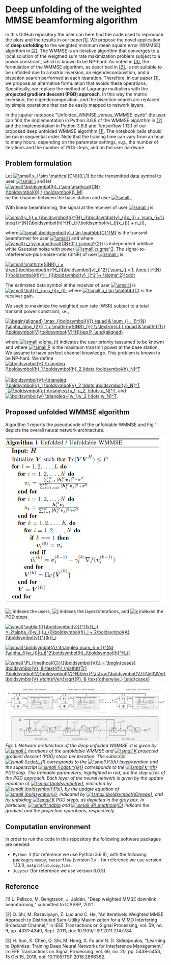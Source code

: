 # Deep unfolding of the weighted MMSE beamforming algorithm

In this GitHub repository the user can here find the code used to reproduce the plots and the results in our paper[[1]](#ourpaper).
We propose the novel application of **deep unfolding** to the weighted minimum mean square error (WMMSE) algorithm in [[2]](#WMMSE_Shi).
The WMMSE is an iterative algorithm that converges to a local solution of the weigthed sum rate maximization problem subject to a power constraint, which is known to be NP-hard. As noted in [[3]](#WMMSE_E2E), the formulation of the WMMSE algorithm, as described in [[2]](#WMMSE_Shi), is not suitable to be unfolded due to a matrix inversion, an eigendecomposition, and a bisection search performed at each itearation. Therefore, in our paper [[1]](#ourpaper), we propose an alternative formulation that avoids these operations. Specifically, we replace the method of Lagrange multipliers with the **projected gradient descent (PGD) approach**. In this way the matrix inversion, the eigendecomposition, and the bisection search are replaced by simple operations that can be easily mapped to network layers.

In the jupyter notebook "Unfolded_WMMSE_versus_WMMSE.ipynb" the user can find the implementation in Python 3.6.8 of the WMMSE algorithm in [[2]](#WMMSE_Shi) and the implementation in Python 3.6.8 and Tensorflow 1.13.1 of our proposed deep unfolded WMMSE algorithm [[1]](#ourpaper). The notebook cells should be run in sequential order. Note that the training time can vary from an hour to many hours, depending on the parameter settings, e.g., the number of iterations and the number of PGS steps, and on the user hardware. 

## Problem formulation
Let <a href="https://www.codecogs.com/eqnedit.php?latex=\dpi{100}&space;\small&space;x_i&space;\sim&space;\mathcal{CN}(0,\,1)" target="_blank"><img src="https://latex.codecogs.com/svg.latex?\dpi{100}&space;\small&space;x_i&space;\sim&space;\mathcal{CN}(0,\,1)" title="\small x_i \sim \mathcal{CN}(0,\,1)" /></a> be the transmitted data symbol to user <a href="https://www.codecogs.com/eqnedit.php?latex=\dpi{100}&space;\small&space;i" target="_blank"><img src="https://latex.codecogs.com/svg.latex?\dpi{100}&space;\small&space;i" title="\small i" /></a> and let <a href="https://www.codecogs.com/eqnedit.php?latex=\dpi{100}&space;\small&space;\boldsymbol{h}_i&space;\sim&space;\mathcal{CN}(\boldsymbol{0},\,\boldsymbol{I}_M)" target="_blank"><img src="https://latex.codecogs.com/svg.latex?\dpi{100}&space;\small&space;\boldsymbol{h}_i&space;\sim&space;\mathcal{CN}(\boldsymbol{0},\,\boldsymbol{I}_M)" title="\small \boldsymbol{h}_i \sim \mathcal{CN}(\boldsymbol{0},\,\boldsymbol{I}_M)" /></a> be the channel between the base station and user <a href="https://www.codecogs.com/eqnedit.php?latex=\dpi{100}&space;\small&space;i" target="_blank"><img src="https://latex.codecogs.com/svg.latex?\dpi{100}&space;\small&space;i" title="\small i" /></a>.

With linear beamforming, the signal at the receiver of user <a href="https://www.codecogs.com/eqnedit.php?latex=\dpi{100}&space;\small&space;i" target="_blank"><img src="https://latex.codecogs.com/svg.latex?\dpi{100}&space;\small&space;i" title="\small i" /></a> is 

<a href="https://www.codecogs.com/eqnedit.php?latex=\dpi{100}&space;\small&space;y_{i}&space;=&space;{\boldsymbol{h}^{H}_i}\boldsymbol{v}_{i}x_{i}&space;&plus;&space;\sum_{j=1,j&space;\neq&space;i}^{N}{\boldsymbol{h}^{H}_i}{\boldsymbol{v}_{j}x_{j}}&space;&plus;&space;n_{i}," target="_blank"><img src="https://latex.codecogs.com/svg.latex?\dpi{100}&space;\small&space;y_{i}&space;=&space;{\boldsymbol{h}^{H}_i}\boldsymbol{v}_{i}x_{i}&space;&plus;&space;\sum_{j=1,j&space;\neq&space;i}^{N}{\boldsymbol{h}^{H}_i}{\boldsymbol{v}_{j}x_{j}}&space;&plus;&space;n_{i}," title="\small y_{i} = {\boldsymbol{h}^{H}_i}\boldsymbol{v}_{i}x_{i} + \sum_{j=1,j \neq i}^{N}{\boldsymbol{h}^{H}_i}{\boldsymbol{v}_{j}x_{j}} + n_{i}," /></a>


where <a href="https://www.codecogs.com/eqnedit.php?latex=\dpi{100}&space;\small&space;\boldsymbol{v}_i&space;\in&space;\mathbb{C}^{M}" target="_blank"><img src="https://latex.codecogs.com/svg.latex?\dpi{100}&space;\small&space;\boldsymbol{v}_i&space;\in&space;\mathbb{C}^{M}" title="\small \boldsymbol{v}_i \in \mathbb{C}^{M}" /></a> is the transmit beamformer for user <a href="https://www.codecogs.com/eqnedit.php?latex=\dpi{100}&space;\small&space;i" target="_blank"><img src="https://latex.codecogs.com/svg.latex?\dpi{100}&space;\small&space;i" title="\small i" /></a> and where <a href="https://www.codecogs.com/eqnedit.php?latex=\dpi{100}&space;\small&space;n_i&space;\sim&space;\mathcal{CN}(0,\,\sigma^{2})" target="_blank"><img src="https://latex.codecogs.com/svg.latex?\dpi{100}&space;\small&space;n_i&space;\sim&space;\mathcal{CN}(0,\,\sigma^{2})" title="\small n_i \sim \mathcal{CN}(0,\,\sigma^{2})" /></a> is independent additive white Gaussian noise with power <a href="https://www.codecogs.com/eqnedit.php?latex=\dpi{100}&space;\small&space;\sigma^2" target="_blank"><img src="https://latex.codecogs.com/svg.latex?\dpi{100}&space;\small&space;\sigma^2" title="\small \sigma^2" /></a>. The signal-to-interference-plus-noise-ratio (SINR) of user <a href="https://www.codecogs.com/eqnedit.php?latex=\dpi{100}&space;\small&space;i" target="_blank"><img src="https://latex.codecogs.com/svg.latex?\dpi{100}&space;\small&space;i" title="\small i" /></a> is 


<a href="https://www.codecogs.com/eqnedit.php?latex=\dpi{100}&space;\small&space;\mathrm{SINR}_i&space;=&space;\frac{|\boldsymbol{h}^H_{i}\boldsymbol{v}_i|^2}{&space;\sum_{j&space;=&space;1,&space;j\neq&space;i&space;}^{N}{|\boldsymbol{h}^H_{i}\boldsymbol{v}_j|^2&space;}&plus;&space;\sigma^2}\cdot" target="_blank"><img src="https://latex.codecogs.com/svg.latex?\dpi{100}&space;\small&space;\mathrm{SINR}_i&space;=&space;\frac{|\boldsymbol{h}^H_{i}\boldsymbol{v}_i|^2}{&space;\sum_{j&space;=&space;1,&space;j\neq&space;i&space;}^{N}{|\boldsymbol{h}^H_{i}\boldsymbol{v}_j|^2&space;}&plus;&space;\sigma^2}\cdot" title="\small \mathrm{SINR}_i = \frac{|\boldsymbol{h}^H_{i}\boldsymbol{v}_i|^2}{ \sum_{j = 1, j\neq i }^{N}{|\boldsymbol{h}^H_{i}\boldsymbol{v}_j|^2 }+ \sigma^2}\cdot" /></a>

The estimated data symbol at the receiver of user  <a href="https://www.codecogs.com/eqnedit.php?latex=\dpi{100}&space;\small&space;i" target="_blank"><img src="https://latex.codecogs.com/svg.latex?\dpi{100}&space;\small&space;i" title="\small i" /></a> is <a href="https://www.codecogs.com/eqnedit.php?latex=\dpi{100}&space;\small&space;\hat{x}_i&space;=&space;u_{i}y_{i}" target="_blank"><img src="https://latex.codecogs.com/svg.latex?\dpi{100}&space;\small&space;\hat{x}_i&space;=&space;u_{i}y_{i}" title="\small \hat{x}_i = u_{i}y_{i}" /></a>, where <a href="https://www.codecogs.com/eqnedit.php?latex=\dpi{100}&space;\small&space;u_i&space;\in&space;\mathbb{C}" target="_blank"><img src="https://latex.codecogs.com/svg.latex?\dpi{100}&space;\small&space;u_i&space;\in&space;\mathbb{C}" title="\small u_i \in \mathbb{C}" /></a> is the receiver gain.

We seek to maximize the weighted sum rate (WSR) subject to a total transmit power constraint, i.e., 

<a href="https://www.codecogs.com/eqnedit.php?latex=\begin{aligned}&space;\max_{\boldsymbol{V}}&space;\quad&space;&&space;\sum_{i&space;=&space;1}^{N}{\alpha_i\log_{2}{(&space;1&space;&plus;&space;\mathrm{SINR}_i)}}&space;\\&space;\textrm{s.t.}&space;\quad&space;&&space;\mathtt{Tr}(\boldsymbol{V}\boldsymbol{V}^H)\leq&space;P,&space;\end{aligned}" target="_blank"><img src="https://latex.codecogs.com/svg.latex?\begin{aligned}&space;\max_{\boldsymbol{V}}&space;\quad&space;&&space;\sum_{i&space;=&space;1}^{N}{\alpha_i\log_{2}{(&space;1&space;&plus;&space;\mathrm{SINR}_i)}}&space;\\&space;\textrm{s.t.}&space;\quad&space;&&space;\mathtt{Tr}(\boldsymbol{V}\boldsymbol{V}^H)\leq&space;P,&space;\end{aligned}" title="\begin{aligned} \max_{\boldsymbol{V}} \quad & \sum_{i = 1}^{N}{\alpha_i\log_{2}{( 1 + \mathrm{SINR}_i)}} \\ \textrm{s.t.} \quad & \mathtt{Tr}(\boldsymbol{V}\boldsymbol{V}^H)\leq P, \end{aligned}" /></a>

where <a href="https://www.codecogs.com/eqnedit.php?latex=\dpi{100}&space;\small&space;\alpha_{i}" target="_blank"><img src="https://latex.codecogs.com/svg.latex?\dpi{100}&space;\small&space;\alpha_{i}" title="\small \alpha_{i}" /></a> indicates the user priority (assumed to be known) and where <a href="https://www.codecogs.com/eqnedit.php?latex=\dpi{100}&space;\small&space;P" target="_blank"><img src="https://latex.codecogs.com/svg.latex?\dpi{100}&space;\small&space;P" title="\small P" /></a> is the maximum transmit power at the base station. We assume to have perfect channel knowledge. This problem is known to be NP-hard.
We define <a href="https://www.codecogs.com/eqnedit.php?latex=\boldsymbol{H}&space;\triangleq&space;[\boldsymbol{h}_1,\boldsymbol{h}_2,\ldots,\boldsymbol{h}_N]^T" target="_blank"><img src="https://latex.codecogs.com/svg.latex?\boldsymbol{H}&space;\triangleq&space;[\boldsymbol{h}_1,\boldsymbol{h}_2,\ldots,\boldsymbol{h}_N]^T" title="\boldsymbol{H} \triangleq [\boldsymbol{h}_1,\boldsymbol{h}_2,\ldots,\boldsymbol{h}_N]^T" /></a>, <a href="https://www.codecogs.com/eqnedit.php?latex=\boldsymbol{V}~\triangleq&space;[\boldsymbol{v}_1,\boldsymbol{v}_2,\ldots,\boldsymbol{v}_N]^T" target="_blank"><img src="https://latex.codecogs.com/svg.latex?\boldsymbol{V}~\triangleq&space;[\boldsymbol{v}_1,\boldsymbol{v}_2,\ldots,\boldsymbol{v}_N]^T" title="\boldsymbol{V}~\triangleq [\boldsymbol{v}_1,\boldsymbol{v}_2,\ldots,\boldsymbol{v}_N]^T" /></a>, <a href="https://www.codecogs.com/eqnedit.php?latex=\boldsymbol{u}&space;\triangleq&space;[u_1,&space;u_2,&space;\ldots,u_N]^T" target="_blank"><img src="https://latex.codecogs.com/svg.latex?\boldsymbol{u}&space;\triangleq&space;[u_1,&space;u_2,&space;\ldots,u_N]^T" title="\boldsymbol{u} \triangleq [u_1, u_2, \ldots,u_N]^T" /></a>, and <a href="https://www.codecogs.com/eqnedit.php?latex=\boldsymbol{w}&space;\triangleq~[w_1,w_2,\ldots,w_N]^T" target="_blank"><img src="https://latex.codecogs.com/svg.latex?\boldsymbol{w}&space;\triangleq~[w_1,w_2,\ldots,w_N]^T" title="\boldsymbol{w} \triangleq~[w_1,w_2,\ldots,w_N]^T" /></a>.


## Proposed unfolded WMMSE algorithm
Algorithm 1 reports the pseudocode of the unfoldable WMMSE and Fig 1 depicts the overall neural network architecture. 

![](pseudocode.png)

<a href="https://www.codecogs.com/eqnedit.php?latex=i" target="_blank"><img src="https://latex.codecogs.com/svg.latex?i" title="i" /></a> indexes the users, <a href="https://www.codecogs.com/eqnedit.php?latex=l" target="_blank"><img src="https://latex.codecogs.com/svg.latex?l" title="l" /></a> indexes the layers/iterations, and <a href="https://www.codecogs.com/eqnedit.php?latex=k" target="_blank"><img src="https://latex.codecogs.com/svg.latex?k" title="k" /></a> indexes the PGD steps.

<a href="https://www.codecogs.com/eqnedit.php?latex=\dpi{100}&space;\small&space;\nabla&space;f({{\boldsymbol{v}}}^{(k)}_i)&space;=-2\alpha_{i}w_{i}u_{i}\boldsymbol{h}_i&space;&plus;&space;2\boldsymbol{A}{\boldsymbol{v}}^{(k)}_i" target="_blank"><img src="https://latex.codecogs.com/svg.latex?\dpi{100}&space;\small&space;\nabla&space;f({{\boldsymbol{v}}}^{(k)}_i)&space;=-2\alpha_{i}w_{i}u_{i}\boldsymbol{h}_i&space;&plus;&space;2\boldsymbol{A}{\boldsymbol{v}}^{(k)}_i" title="\small \nabla f({{\boldsymbol{v}}}^{(k)}_i) =-2\alpha_{i}w_{i}u_{i}\boldsymbol{h}_i + 2\boldsymbol{A}{\boldsymbol{v}}^{(k)}_i" /></a>

<a href="https://www.codecogs.com/eqnedit.php?latex=\dpi{100}&space;\small&space;\boldsymbol{A}&space;\triangleq&space;\sum_{i&space;=&space;1}^{N}{\alpha_{i}w_{i}|u_i|^2\boldsymbol{h}_i\boldsymbol{h}^H_i}" target="_blank"><img src="https://latex.codecogs.com/svg.latex?\dpi{100}&space;\small&space;\boldsymbol{A}&space;\triangleq&space;\sum_{i&space;=&space;1}^{N}{\alpha_{i}w_{i}|u_i|^2\boldsymbol{h}_i\boldsymbol{h}^H_i}" title="\small \boldsymbol{A} \triangleq \sum_{i = 1}^{N}{\alpha_{i}w_{i}|u_i|^2\boldsymbol{h}_i\boldsymbol{h}^H_i}" /></a>

<a href="https://www.codecogs.com/eqnedit.php?latex=\dpi{100}&space;\small&space;\Pi_{\mathcal{C}}\{\boldsymbol{V}\}&space;=&space;\begin{cases}&space;\boldsymbol{V},&space;&&space;\text{if}\&space;\mathtt{Tr}(\boldsymbol{V}\boldsymbol{V}^H)\leq&space;P&space;\\&space;\frac{\boldsymbol{V}}{\left\lVert&space;\boldsymbol{V}&space;\right\rVert}\sqrt{P},&space;&&space;\text{otherwise.}&space;\end{cases}" target="_blank"><img src="https://latex.codecogs.com/svg.latex?\dpi{100}&space;\small&space;\Pi_{\mathcal{C}}\{\boldsymbol{V}\}&space;=&space;\begin{cases}&space;\boldsymbol{V},&space;&&space;\text{if}\&space;\mathtt{Tr}(\boldsymbol{V}\boldsymbol{V}^H)\leq&space;P&space;\\&space;\frac{\boldsymbol{V}}{\left\lVert&space;\boldsymbol{V}&space;\right\rVert}\sqrt{P},&space;&&space;\text{otherwise.}&space;\end{cases}" title="\small \Pi_{\mathcal{C}}\{\boldsymbol{V}\} = \begin{cases} \boldsymbol{V}, & \text{if}\ \mathtt{Tr}(\boldsymbol{V}\boldsymbol{V}^H)\leq P \\ \frac{\boldsymbol{V}}{\left\lVert \boldsymbol{V} \right\rVert}\sqrt{P}, & \text{otherwise.} \end{cases}" /></a>

![](unfolded_network.png)
*Fig. 1. Network architecture of the deep unfolded WMMSE. It is given by <a href="https://www.codecogs.com/eqnedit.php?latex=\dpi{100}&space;\small&space;L" target="_blank"><img src="https://latex.codecogs.com/svg.latex?\dpi{100}&space;\small&space;L" title="\small L" /></a> iterations of the unfoldable WMMSE and <a href="https://www.codecogs.com/eqnedit.php?latex=\dpi{100}&space;\small&space;K" target="_blank"><img src="https://latex.codecogs.com/svg.latex?\dpi{100}&space;\small&space;K" title="\small K" /></a> projected gradient descent (PGD) steps per iteration. The subscript <a href="https://www.codecogs.com/eqnedit.php?latex=\dpi{100}&space;\small&space;(\cdot)_{l}" target="_blank"><img src="https://latex.codecogs.com/svg.latex?\dpi{100}&space;\small&space;(\cdot)_{l}" title="\small (\cdot)_{l}" /></a> corresponds to the <a href="https://www.codecogs.com/eqnedit.php?latex=\dpi{100}&space;\small&space;l^{th}" target="_blank"><img src="https://latex.codecogs.com/svg.latex?\dpi{100}&space;\small&space;l^{th}" title="\small l^{th}" /></a> layer/iteration and the superscript <a href="https://www.codecogs.com/eqnedit.php?latex=\dpi{100}&space;\small&space;(\cdot)^{(k)}" target="_blank"><img src="https://latex.codecogs.com/svg.latex?\dpi{100}&space;\small&space;(\cdot)^{(k)}" title="\small (\cdot)^{(k)}" /></a> corresponds to the <a href="https://www.codecogs.com/eqnedit.php?latex=\dpi{100}&space;\small&space;k^{th}" target="_blank"><img src="https://latex.codecogs.com/svg.latex?\dpi{100}&space;\small&space;k^{th}" title="\small k^{th}" /></a> PGD step. The trainable parameters, highlighted in red, are the step sizes of the PGD approach. Each layer of the neural network is given by the update equation of <a href="https://www.codecogs.com/eqnedit.php?latex=\dpi{100}&space;\small&space;\boldsymbol{w}" target="_blank"><img src="https://latex.codecogs.com/svg.latex?\dpi{100}&space;\small&space;\boldsymbol{w}" title="\small \boldsymbol{w}" /></a>, indicated by <a href="https://www.codecogs.com/eqnedit.php?latex=\dpi{100}&space;\small&space;\boldsymbol{\Psi}" target="_blank"><img src="https://latex.codecogs.com/svg.latex?\dpi{100}&space;\small&space;\boldsymbol{\Psi}" title="\small \boldsymbol{\Psi}" /></a>, by the update equation of <a href="https://www.codecogs.com/eqnedit.php?latex=\dpi{100}&space;\small&space;\boldsymbol{u}" target="_blank"><img src="https://latex.codecogs.com/svg.latex?\dpi{100}&space;\small&space;\boldsymbol{u}" title="\small \boldsymbol{u}" /></a>, indicated by <a href="https://www.codecogs.com/eqnedit.php?latex=\dpi{100}&space;\small&space;\boldsymbol{\Omega}" target="_blank"><img src="https://latex.codecogs.com/svg.latex?\dpi{100}&space;\small&space;\boldsymbol{\Omega}" title="\small \boldsymbol{\Omega}" /></a>, and by unfolding <a href="https://www.codecogs.com/eqnedit.php?latex=\dpi{100}&space;\small&space;K" target="_blank"><img src="https://latex.codecogs.com/svg.latex?\dpi{100}&space;\small&space;K" title="\small K" /></a> PGD steps, as depicted in the gray box. In particular, <a href="https://www.codecogs.com/eqnedit.php?latex=\dpi{100}&space;\small&space;\nabla" target="_blank"><img src="https://latex.codecogs.com/svg.latex?\dpi{100}&space;\small&space;\nabla" title="\small \nabla" /></a> and <a href="https://www.codecogs.com/eqnedit.php?latex=\dpi{100}&space;\small&space;\Pi_\mathcal{C}" target="_blank"><img src="https://latex.codecogs.com/svg.latex?\dpi{100}&space;\small&space;\Pi_\mathcal{C}" title="\small \Pi_\mathcal{C}" /></a> indicate the gradient and the projection operations, respectively.*  

## Computation environment
In order to run the code in this repository the following software packages are needed:
* `Python 3` (for reference we use Python 3.6.8), with the following packages:`numpy`, `tensorflow` (version 1.x - for reference we use version 1.13.1), `matplotlib`,`copy`,`time`.
* `Jupyter` (for reference we use version 6.0.3).


## Reference

<a id='ourpaper'></a> [1] L. Pellaco, M. Bengtsson, J. Jaldén, "Deep weighted MMSE downlink beamforming," submitted to ICASSP, 2021.

<a id='WMMSE_Shi'></a> [2] Q. Shi, M. Razaviyayn, Z. Luo and C. He, "An Iteratively Weighted MMSE Approach to Distributed Sum-Utility Maximization for a MIMO Interfering Broadcast Channel," in IEEE Transactions on Signal Processing, vol. 59, no. 9, pp. 4331-4340, Sept. 2011, doi: 10.1109/TSP.2011.2147784.

<a id='WMMSE_E2E'></a> [3] H. Sun, X. Chen, Q. Shi, M. Hong, X. Fu and N. D. Sidiropoulos, "Learning to Optimize: Training Deep Neural Networks for Interference Management," in IEEE Transactions on Signal Processing, vol. 66, no. 20, pp. 5438-5453, 15 Oct.15, 2018, doi: 10.1109/TSP.2018.2866382.


